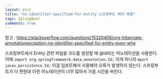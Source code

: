 ```yaml
---
layout: post
title: "no-identifier-specified-for-entity 스프링부트 에러 해결"
tags: SpringBoot
comments: true
---
```


참고 : https://stackoverflow.com/questions/15320408/org-hibernate-annotationexception-no-identifier-specified-for-entity-even-whe

스프링부트에서 Entity 관련 파일을 코드를 생성할 때 @Id라는 어노테이션을 사용한다.
이때 `import org.springframework.data.annotation.Id;` 이게 아니라 `mport javax.persistence.Id;` 이걸 임포트해서 사용해야 오류가 발생하지 않는다. 스프링부트가 다 편한데 이런 어노테이션이 너무 많아서 가끔 시간을 버린다.
